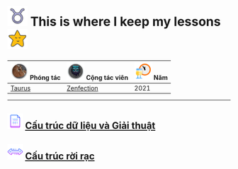 # <img title="" src="https://raw.githubusercontent.com/nhttruc/Image/master/2021/03/18-22-40-06-icons8_taurus_100px_5.png" width="45"> This is where I keep my lessons <img src="https://raw.githubusercontent.com/nhttruc/Image/master/2021/03/18-22-41-27-icons8_star_48px_1.png" width="45">

| <img title="" src="https://raw.githubusercontent.com/Zenfection/Image/master/2021/03/20-13-56-26-cat_kiet.png" alt="cat_kiet.png" width="40"> Phóng tác | <img src="https://raw.githubusercontent.com/Zenfection/Image/master/2021/03/20-13-58-29-logo%20cat.png" title="" alt="logo cat.png" width="40"> Cộng tác viên | <img src="https://raw.githubusercontent.com/Zenfection/Image/master/2021/03/20-13-59-20-icons8-new_year's_eve.png" title="" alt="icons8-new_year's_eve.png" width="40"> Năm |
| ------------------------------------------------------------------------------------------------------------------------------------------------------- | ------------------------------------------------------------------------------------------------------------------------------------------------------------- | --------------------------------------------------------------------------------------------------------------------------------------------------------------------------- |
| [Taurus](https://www.facebook.com/NHTT.01)                                                                                                              | [Zenfection](https://facebook.com/Zenfection)                                                                                                                 | 2021                                                                                                                                                                        |

---

## <img src="https://raw.githubusercontent.com/nhttruc/Image/master/2021/03/18-22-42-27-icons8_binary_file_64px_1.png" width="35"> [Cấu trúc dữ liệu và Giải thuật](https://github.com/nhttruc/UIT/tree/main/CTDL%26GT)

## <img src="https://raw.githubusercontent.com/nhttruc/Image/master/2021/03/18-22-43-09-icons8_resize_horizontal_64px_2.png" width="35"> [Cấu trúc rời rạc](https://github.com/nhttruc/UIT/tree/main/CTRR)
